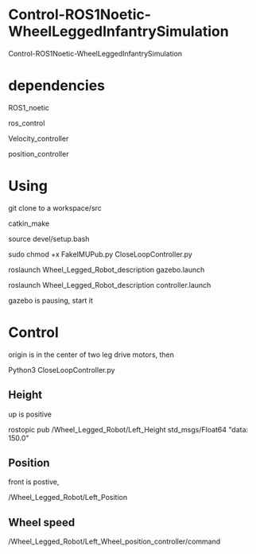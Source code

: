 # Control-ROS1Noetic-WheelLeggedInfantrySimulation
Control-ROS1Noetic-WheelLeggedInfantrySimulation
# dependencies

ROS1_noetic

ros_control

Velocity_controller

position_controller


# Using
git clone to a workspace/src

catkin_make

source devel/setup.bash

sudo chmod +x FakeIMUPub.py CloseLoopController.py

roslaunch Wheel_Legged_Robot_description gazebo.launch 

roslaunch Wheel_Legged_Robot_description controller.launch 

gazebo is pausing, start it

# Control
origin is in the center of two leg drive motors, then

Python3 CloseLoopController.py
## Height
up is positive
 
rostopic pub /Wheel_Legged_Robot/Left_Height std_msgs/Float64 "data: 150.0" 
## Position
front is postive,

/Wheel_Legged_Robot/Left_Position
## Wheel speed
/Wheel_Legged_Robot/Left_Wheel_position_controller/command
